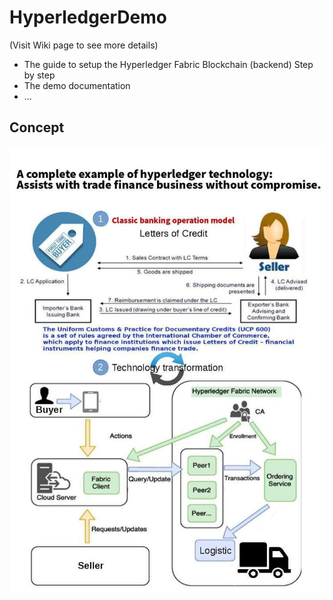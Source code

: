 # HyperledgerDemo
 
 (Visit Wiki page to see more details)
 
 * The guide to setup the Hyperledger Fabric Blockchain (backend) Step by step
 * The demo documentation
 * ...
 
 ## Concept 
 
 ![](LoC.jpg)
 


